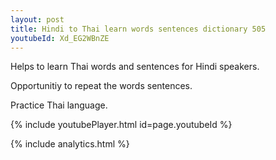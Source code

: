 ```yaml
---
layout: post
title: Hindi to Thai learn words sentences dictionary 505 
youtubeId: Xd_EG2WBnZE
---
```

 
 
Helps to learn Thai words and sentences for Hindi speakers.

Opportunitiy to repeat the words sentences. 

Practice Thai language. 
 
{% include youtubePlayer.html id=page.youtubeId %}
 
 
{% include analytics.html %}